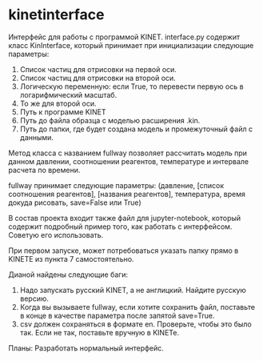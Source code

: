 # kinetinterface
Интерфейс для работы с программой KINET. 
interface.py содержит класс KinInterface, который принимает при инициализации следующие параметры:
1. Список частиц для отрисовки на первой оси.
2. Список частиц для отрисовки на второй оси.
3. Логическую переменную: если True, то перевести первую ось в логарифмический масштаб.
4. То же для второй оси.
5. Путь к программе KINET
6. Путь до файла образца с моделью расширения .kin.
7. Путь до папки, где будет создана модель и промежуточный файл с данными.

Метод класса с названием fullway позволяет рассчитать модель при данном давлении, соотношении реагентов, температуре и интервале расчета по времени.

fullway принимает следующие параметры: (давление, [список соотношения реагентов], [названия реагентов], температура, время докуда рисовать, save=False или True)

В состав проекта входит также файл для jupyter-notebook, который содержит подробный пример того, как работать с интерфейсом. Советую его использовать. 

При первом запуске, может потребоваться указать папку прямо в KINETE из пункта 7 самостоятельно. 

Дианой найдены следующие баги:
1. Надо запускать русский KINET, а не англицкий. Найдите русскую версию.
2. Когда вы вызываете fullway, если хотите сохранить файл, поставьте в конце в качестве параметра после запятой save=True. 
3. csv должен сохраняться в формате en. Проверьте, чтобы это было так. Если не так, поставьте вручную в KINETe.

Планы:
Разработать нормальный интерфейс.
